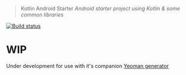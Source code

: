 > Kotlin Android Starter
> _Android starter project using Kotlin & some common libraries_

[![Build status](https://build.appcenter.ms/v0.1/apps/b9f21b03-42be-432b-a551-6602e4c09ddf/branches/master/badge)](https://appcenter.ms)

# WIP

Under development for use with it's companion [Yeoman generator](https://github.com/wesleybliss/generator-kotlin-android-starter)
